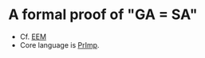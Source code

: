 # A formal proof of "GA = SA"
- Cf. [EEM](https://github.com/STakashimizu/EEM/wiki)
- Core language is [PrImp](https://github.com/rnrand/VPHL).
